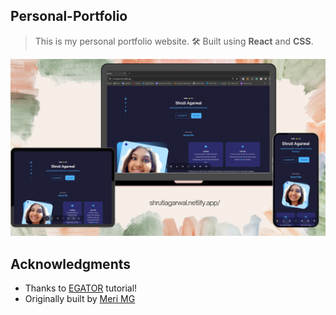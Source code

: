 ## Personal-Portfolio
> This is my personal portfolio website. 
🛠 Built using **React** and **CSS**.

<p align="center">
  <img src="https://github.com/ShruAgarwal/Portfolio/blob/main/device-views.png"/>
</p>

<!--- ## Live Demo [Live Demo](https://meri-mg-portfolio.netlify.app/)-->


## Acknowledgments
- Thanks to [EGATOR](https://www.youtube.com/watch?v=G-Cr00UYokU&list=WL&index=55&t=1845s) tutorial!
- Originally built by [Meri MG](https://github.com/Meri-MG/portfolio---react)
